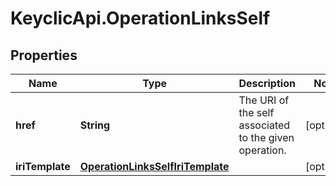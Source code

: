 # KeyclicApi.OperationLinksSelf

## Properties
Name | Type | Description | Notes
------------ | ------------- | ------------- | -------------
**href** | **String** | The URI of the self associated to the given operation. | [optional] 
**iriTemplate** | [**OperationLinksSelfIriTemplate**](OperationLinksSelfIriTemplate.md) |  | [optional] 


